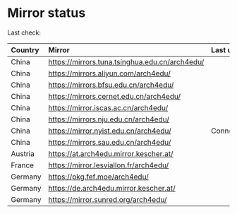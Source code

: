 <script src="./time.js"></script>
# Mirror status
Last check: <script type="text/javascript">localize(1736518839.209829);</script>

|Country|Mirror|Last update|
|:------|:-----|:----------|
|China|https://mirrors.tuna.tsinghua.edu.cn/arch4edu/|<script type="text/javascript">localize(1736491310);</script>|
|China|https://mirrors.aliyun.com/arch4edu/|<script type="text/javascript">localize(1736491310);</script>|
|China|https://mirrors.bfsu.edu.cn/arch4edu/|<script type="text/javascript">localize(1736491310);</script>|
|China|https://mirrors.cernet.edu.cn/arch4edu/|<script type="text/javascript">localize(1736491310);</script>|
|China|https://mirror.iscas.ac.cn/arch4edu/|<script type="text/javascript">localize(1736491310);</script>|
|China|https://mirrors.nju.edu.cn/arch4edu/|<script type="text/javascript">localize(1736405217);</script>|
|China|https://mirror.nyist.edu.cn/arch4edu/|ConnectionError|
|China|https://mirrors.sau.edu.cn/arch4edu/|<script type="text/javascript">localize(1731653531);</script>|
|Austria|https://at.arch4edu.mirror.kescher.at/|<script type="text/javascript">localize(1736491310);</script>|
|France|https://mirror.lesviallon.fr/arch4edu/|<script type="text/javascript">localize(1736491310);</script>|
|Germany|https://pkg.fef.moe/arch4edu/|<script type="text/javascript">localize(1736491310);</script>|
|Germany|https://de.arch4edu.mirror.kescher.at/|<script type="text/javascript">localize(1736491310);</script>|
|Germany|https://mirror.sunred.org/arch4edu/|<script type="text/javascript">localize(1736491310);</script>|

<script src="./tablefilter/tablefilter.js"></script>
<script src="./table.js"></script>